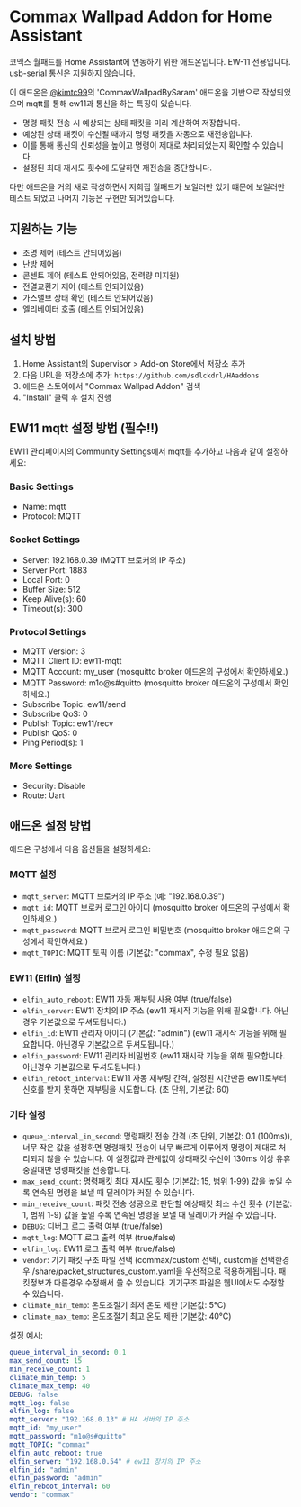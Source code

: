 # Commax Wallpad Addon for Home Assistant

코맥스 월패드를 Home Assistant에 연동하기 위한 애드온입니다.
EW-11 전용입니다. usb-serial 통신은 지원하지 않습니다.

이 애드온은 [@kimtc99](https://github.com/kimtc99/HAaddons)의 'CommaxWallpadBySaram' 애드온을 기반으로 작성되었으며 mqtt를 통해 ew11과 통신을 하는 특징이 있습니다.

- 명령 패킷 전송 시 예상되는 상태 패킷을 미리 계산하여 저장합니다.
- 예상된 상태 패킷이 수신될 때까지 명령 패킷을 자동으로 재전송합니다.
- 이를 통해 통신의 신뢰성을 높이고 명령이 제대로 처리되었는지 확인할 수 있습니다.
- 설정된 최대 재시도 횟수에 도달하면 재전송을 중단합니다.

다만 애드온을 거의 새로 작성하면서 저희집 월패드가 보일러만 있기 떄문에 보일러만 테스트 되었고 나머지 기능은 구현만 되어있습니다.

## 지원하는 기능
- 조명 제어 (테스트 안되어있음)
- 난방 제어
- 콘센트 제어 (테스트 안되어있음, 전력량 미지원)
- 전열교환기 제어 (테스트 안되어있음)
- 가스밸브 상태 확인 (테스트 안되어있음)
- 엘리베이터 호출 (테스트 안되어있음)

## 설치 방법
1. Home Assistant의 Supervisor > Add-on Store에서 저장소 추가
2. 다음 URL을 저장소에 추가: `https://github.com/sdlckdrl/HAaddons`
3. 애드온 스토어에서 "Commax Wallpad Addon" 검색
4. "Install" 클릭 후 설치 진행

## EW11 mqtt 설정 방법 (필수!!)
EW11 관리페이지의 Community Settings에서 mqtt를 추가하고 다음과 같이 설정하세요:

### Basic Settings
- Name: mqtt
- Protocol: MQTT

### Socket Settings
- Server: 192.168.0.39 (MQTT 브로커의 IP 주소)
- Server Port: 1883
- Local Port: 0
- Buffer Size: 512
- Keep Alive(s): 60
- Timeout(s): 300

### Protocol Settings
- MQTT Version: 3
- MQTT Client ID: ew11-mqtt
- MQTT Account: my_user (mosquitto broker 애드온의 구성에서 확인하세요.)
- MQTT Password: m1o@s#quitto (mosquitto broker 애드온의 구성에서 확인하세요.)
- Subscribe Topic: ew11/send
- Subscribe QoS: 0
- Publish Topic: ew11/recv
- Publish QoS: 0
- Ping Period(s): 1

### More Settings
- Security: Disable
- Route: Uart

## 애드온 설정 방법
애드온 구성에서 다음 옵션들을 설정하세요:

### MQTT 설정
- `mqtt_server`: MQTT 브로커의 IP 주소 (예: "192.168.0.39")
- `mqtt_id`: MQTT 브로커 로그인 아이디 (mosquitto broker 애드온의 구성에서 확인하세요.)
- `mqtt_password`: MQTT 브로커 로그인 비밀번호 (mosquitto broker 애드온의 구성에서 확인하세요.)
- `mqtt_TOPIC`: MQTT 토픽 이름 (기본값: "commax", 수정 필요 없음)

### EW11 (Elfin) 설정 
- `elfin_auto_reboot`: EW11 자동 재부팅 사용 여부 (true/false)
- `elfin_server`: EW11 장치의 IP 주소 (ew11 재시작 기능을 위해 필요합니다. 아닌경우 기본값으로 두셔도됩니다.)
- `elfin_id`: EW11 관리자 아이디 (기본값: "admin") (ew11 재시작 기능을 위해 필요합니다. 아닌경우 기본값으로 두셔도됩니다.)
- `elfin_password`: EW11 관리자 비밀번호 (ew11 재시작 기능을 위해 필요합니다. 아닌경우 기본값으로 두셔도됩니다.)
- `elfin_reboot_interval`: EW11 자동 재부팅 간격, 설정된 시간만큼 ew11로부터 신호를 받지 못하면 재부팅을 시도합니다. (초 단위, 기본값: 60)

### 기타 설정
- `queue_interval_in_second`: 명령패킷 전송 간격 (초 단위, 기본값: 0.1 (100ms)), 너무 작은 값을 설정하면 명령패킷 전송이 너무 빠르게 이루어져 명령이 제대로 처리되지 않을 수 있습니다. 이 설정값과 관계없이 상태패킷 수신이 130ms 이상 유휴중일때만 명령패킷을 전송합니다.
- `max_send_count`: 명령패킷 최대 재시도 횟수 (기본값: 15, 범위 1-99) 값을 높일 수록 연속된 명령을 보낼 때 딜레이가 커질 수 있습니다.
- `min_receive_count`: 패킷 전송 성공으로 판단할 예상패킷 최소 수신 횟수 (기본값: 1, 범위 1-9) 값을 높일 수록 연속된 명령을 보낼 때 딜레이가 커질 수 있습니다.
- `DEBUG`: 디버그 로그 출력 여부 (true/false)
- `mqtt_log`: MQTT 로그 출력 여부 (true/false)
- `elfin_log`: EW11 로그 출력 여부 (true/false)
- `vendor`: 기기 패킷 구조 파일 선택 (commax/custom 선택), custom을 선택한경우 /share/packet_structures_custom.yaml을 우선적으로 적용하게됩니다. 패킷정보가 다른경우 수정해서 쓸 수 있습니다. 기기구조 파일은 웹UI에서도 수정할 수 있습니다.
- `climate_min_temp`: 온도조절기 최저 온도 제한 (기본값: 5°C)
- `climate_max_temp`: 온도조절기 최고 온도 제한 (기본값: 40°C)

설정 예시:
```yaml
queue_interval_in_second: 0.1
max_send_count: 15
min_receive_count: 1
climate_min_temp: 5
climate_max_temp: 40
DEBUG: false
mqtt_log: false
elfin_log: false
mqtt_server: "192.168.0.13" # HA 서버의 IP 주소
mqtt_id: "my_user"
mqtt_password: "m1o@s#quitto"
mqtt_TOPIC: "commax"
elfin_auto_reboot: true
elfin_server: "192.168.0.54" # ew11 장치의 IP 주소
elfin_id: "admin"
elfin_password: "admin"
elfin_reboot_interval: 60
vendor: "commax"
```

